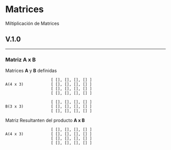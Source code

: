 # **Matrices**

Miltiplicación de Matrices

## **V.1.0**

- - -

### **Matriz A x B**

Matrices **A** y **B** definidas

                        [ [], [], [], [] ]
    A(4 x 3)            [ [], [], [], [] ]
                        [ [], [], [], [] ]
                        [ [], [], [], [] ]

                        [ [], [], [], [] ]
    B(3 x 3)            [ [], [], [], [] ]
                        [ [], [], [], [] ]

Matriz Resultanten del producto **A x B**

                        [ [], [], [], [] ]
    A(4 x 3)            [ [], [], [], [] ]
                        [ [], [], [], [] ]
                        [ [], [], [], [] ]